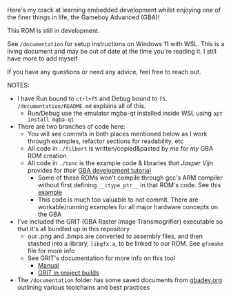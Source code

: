 Here's my crack at learning embedded development whilst enjoying one of the finer things in life, the Gameboy Advanced (GBA)!

This ROM is still in development.

See `/documentation` for setup instructions on Windows 11 with WSL. This is a living document and may be out of date at the time you're reading it. I still have more to add myself

If you have any questions or need any advice, feel free to reach out.

NOTES:
* I have Run bound to `ctrl+f5` and Debug bound to `f5`. `/documentation/README.md` explains all of this.
    * Run/Debug use the emulator mgba-qt installed inside WSL using `apt install mgba-qt`
* There are two branches of code here:
    * You will see commits in both places mentioned below as I work through examples, refactor sections for readability, etc
    * All code in `./filbert` is written/copied&pasted by _me_ for _my_ GBA ROM creation
    * All code in `./tonc` is the example code & libraries that _Jasper Vijn_ provides for _their_ [GBA development tutorial](http://coranac.com/tonc/text/toc.htm)
        * Some of these ROMs won't compile through gcc's ARM compiler without first defining `__ctype_ptr__` in that ROM's code. See this [example](https://github.com/abullard/gba_study/blob/main/tonc/code/ext/bld_demo/bld_demo.c#L15-L16)
        * This code is much too valuable to not commit. There are workable/running examples for all major hardware concepts on the GBA
* I've included the GRIT (GBA Raster Image Transmogrifier) executable so that it's all bundled up in this repository
    * our .png and .bmps are converted to assembly files, and then stashed into a library, `libgfx.a`, to be linked to our ROM. See `gfxmake` file for more info
    * See GRIT's documentation for more info on this tool
        * [Manual](https://www.coranac.com/man/grit/html/grit.htm)
        * [GRIT in project builds](https://www.coranac.com/man/grit/html/gritmake.htm)
* The `/documentation` folder has some saved documents from [gbadev.org](https://gbadev.org/docs.php) outlining various toolchains and best practices
